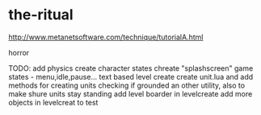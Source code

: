 the-ritual
==========
http://www.metanetsoftware.com/technique/tutorialA.html

horror

TODO:
    add physics
    create character states
    chreate "splashscreen"
    game states - menu,idle,pause...
    text based level create
    create unit.lua and add methods for creating units checking if grounded an other utility, also to make shure units stay standing
    add level boarder in levelcreate
    add more objects in levelcreat to test
